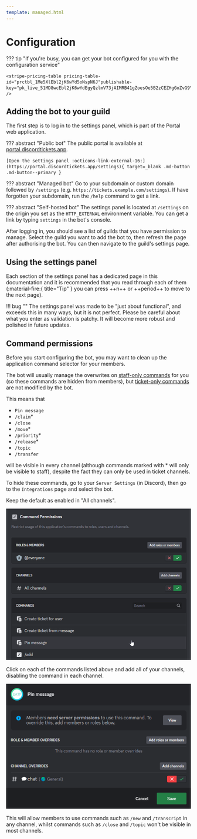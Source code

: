 ```yaml
---
template: managed.html
---
```


# Configuration

??? tip "If you're busy, you can get your bot configured for you with the configuration service"

	<stripe-pricing-table pricing-table-id="prctbl_1Me5XlEbl2jK6wYd5oNspN6J"publishable-key="pk_live_51MD8wcEbl2jK6wYdEgyQzlmV73jAIMRB41gZoesOe5B2zCEZHgGoZvG9YIxfX7TxPePre6szwFfIWJOLF4uWmILU00NoUviGyK" />

<!-- --8<-- "includes/features.md" -->

## Adding the bot to your guild

The first step is to log in to the settings panel, which is part of the Portal web application.

??? abstract "Public bot"
    The public portal is available at [portal.discordtickets.app](https://portal.discordtickets.app/settings).

    [Open the settings panel :octicons-link-external-16:](https://portal.discordtickets.app/settings){ target=_blank .md-button .md-button--primary }

??? abstract "Managed bot"
    Go to your subdomain or custom domain followed by `/settings` (e.g. `https://tickets.example.com/settings`).
    If have forgotten your subdomain, run the `/help` command to get a link.

??? abstract "Self-hosted bot"
    The settings panel is located at `/settings` on the origin you set as the `HTTP_EXTERNAL` environment variable.
    You can get a link by typing `settings` in the bot's console.

After logging in, you should see a list of guilds that you have permission to manage.
Select the guild you want to add the bot to, then refresh the page after authorising the bot.
You can then navigate to the guild's settings page.

## Using the settings panel

Each section of the settings panel has a dedicated page in this documentation and it is recommended that you read through each of them
<span class="tip">(:material-fire:{ title="Tip" } you can press ++n++ or ++period++ to move to the next page)</span>.

!!! bug ""
    The settings panel was made to be "just about functional", and exceeds this in many ways, but it is not perfect.
    Please be careful about what you enter as validation is patchy. It will become more robust and polished in future updates.


<!-- ## Common configurations -->

## Command permissions

Before you start configuring the bot, you may want to clean up the application command selector for your members.

The bot will usually manage the overwrites on [staff-only commands](../features/commands.md) for you (so these commands are hidden from members),
but [ticket-only commands](../features/commands.md) are not modified by the bot.

This means that

- `Pin message`
- `/claim`*
- `/close`
- `/move`*
- `/priority`*
- `/release`*
- `/topic`
- `/transfer`

will be visible in every channel (although commands marked with * will only be visible to staff), despite the fact they can only be used in ticket channels.

To hide these commands, go to your `Server Settings` (in Discord), then go to the `Integrations` page and select the bot.

Keep the default as enabled in "All channels".

![Screenshot](../img/configuration-commands.png)

Click on each of the commands listed above and add all of your channels, disabling the command in each channel.

![Screenshot](../img/configuration-commands-overwrites.png)

This will allow members to use commands such as `/new` and `/transcript` in any channel,
whilst commands such as `/close` and `/topic` won't be visible in most channels.

